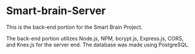 # Smart-brain-Server

This is the back-end portion for the Smart Brain Project.

The back-end portion utilizes Node.js, NPM, bcrypt.js, Express.js, CORS, and Knex.js for the server end.
The database was made using PostgreSQL.
